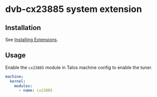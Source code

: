 # dvb-cx23885 system extension

## Installation

See [Installing Extensions](https://github.com/siderolabs/extensions#installing-extensions).

## Usage

Enable the `cx23885` module in Talos machine config to enable the tuner.

```yaml
machine:
  kernel:
    modules:
      - name: cx23885
```